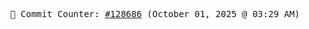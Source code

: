 <p align="center">
    <samp>
        📮 Commit Counter: <a href="https://github.com/Javascript-void0/Javascript-void0/commits/main">#128686</a> (October 01, 2025 @ 03:29 AM)
    </samp>
</p>